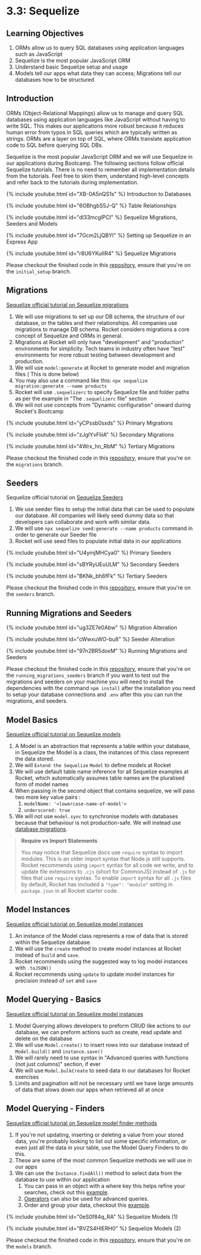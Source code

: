 # 3.3: Sequelize

## Learning Objectives

1. ORMs allow us to query SQL databases using application languages such as JavaScript
2. Sequelize is the most popular JavaScript ORM
3. Understand basic Sequelize setup and usage
4. Models tell our apps what data they can access; Migrations tell our databases how to be structured

## Introduction

ORMs (Object-Relational Mappings) allow us to manage and query SQL databases using application languages like JavaScript without having to write SQL. This makes our applications more robust because it reduces human error from typos in SQL queries which are typically written as strings. ORMs are a layer on top of SQL, where ORMs translate application code to SQL before querying SQL DBs.

Sequelize is the most popular JavaScript ORM and we will use Sequelize in our applications during Bootcamp. The following sections follow official Sequelize tutorials. There is no need to remember all implementation details from the tutorials. Feel free to skim them, understand high-level concepts and refer back to the tutorials during implementation.



{% include youtube.html id="XB-0A5nQS1s" %}
Introduction to Databases&#x20;


{% include youtube.html id="6OBhgbS5J-Q" %}
Table Relationships


{% include youtube.html id="dl33mcglPCI" %}
Sequelize Migrations, Seeders and Models


{% include youtube.html id="7Gcm2LjQBYI" %}
Setting up Sequelize in an Express App


{% include youtube.html id="r8U6YKuIIR4" %}
Sequelize Migrations


Please checkout the finished code in this <a href="https://github.com/rocketacademy/m3\_sequelize\_repo/tree/initial\_setup" target="_blank">repository</a>, ensure that you're on the `initial_setup` branch.

## Migrations

<a href="https://sequelize.org/docs/v6/other-topics/migrations/" target="_blank">Sequelize official tutorial on Sequelize migrations</a>

1. We will use migrations to set up our DB schema, the structure of our database, or the tables and their relationships. All companies use migrations to manage DB schema. Rocket considers migrations a core concept of Sequelize and ORMs in general.
2. Migrations at Rocket will only have "development" and "production" environments for simplicity. Tech teams in industry often have "test" environments for more robust testing between development and production.
3. We will use `model:generate` at Rocket to generate model and migration files ( This is done below)
4. You may also use  a command like this: `npx sequelize migration:generate --name products`
5. Rocket will use `.sequelizerc` to specify Sequelize file and folder paths as per the example in "The `.sequelizerc` file" section
6. We will not use concepts from "Dynamic configuration" onward during Rocket's Bootcamp

{% include youtube.html id="yCPssb0sxds" %}
Primary Migrations


{% include youtube.html id="zJglYvFliiA" %}
Secondary Migrations


{% include youtube.html id="4Wrx_hn_RbM" %}
Tertiary Migrations


Please checkout the finished code in this <a href="https://github.com/rocketacademy/m3\_sequelize\_repo/tree/migrations" target="_blank">repository</a>, ensure that you're on the `migrations` branch.



## Seeders

Sequelize official tutorial on <a href="https://sequelize.org/docs/v6/other-topics/migrations/#creating-the-first-seed" target="_blank">Sequelize Seeders</a>


1. We use seeder files to setup the initial data that can be used to populate our database. All companies will likely seed dummy data so that developers can collaborate and work with similar data.
2. We will use  `npx sequelize seed:generate --name products` command in order to generate our Seeder file
3. Rocket will use seed files to populate initial data in our applications



{% include youtube.html id="U4ymjMHCya0" %}
Primary Seeders


{% include youtube.html id="sBYRyUEuULM" %}
Secondary Seeders


{% include youtube.html id="BKNk_bh6fFk" %}
Tertiary Seeders


Please checkout the finished code in this <a href="https://github.com/rocketacademy/m3\_sequelize\_repo/tree/seeders" target="_blank">repository</a>, ensure that you're on the `seeders` branch.

## Running Migrations and Seeders

{% include youtube.html id="ug3ZE7e0Abw" %}
Migration Alteration


{% include youtube.html id="cWwxuWO-bu8" %}
Seeder Alteration


{% include youtube.html id="97n2BR5doxM" %}
Running Migrations and Seeders


Please checkout the finished code in this <a href="https://github.com/rocketacademy/m3\_sequelize\_repo/tree/running\_migrations\_seeders" target="_blank">repository</a>, ensure that you're on the `running_migrations_seeders` branch if you want to test out the migrations and seeders on your machine you will need to install the dependencies with the command `npm install` after the installation you need to setup your database connections and `.env` after this you can run the migrations, and seeders.



## Model Basics

<a href="https://sequelize.org/docs/v6/core-concepts/model-basics/" target="_blank">Sequelize official tutorial on Sequelize models</a>

1. A Model is an abstraction that represents a table within your database,  in Sequelize the Model is a class, the instances of this class represent the data stored.&#x20;
2. We will `Extend the Sequelize` `Model` to define models at Rocket
3. We will use default table name inference for all Sequelize examples at Rocket, which automatically assumes table names are the pluralised form of model names
4. When passing in the second object that contains sequelize, we will pass two more key value pairs :&#x20;
   1. `modelName: '<lowercase-name-of-model'>`
   2. `underscored: true`
5. We will not use `model.sync` to synchronise models with databases because that behaviour is not production-safe. We will instead use <a href="https://sequelize.org/docs/v6/core-concepts/model-basics/#synchronization-in-production" target="_blank">database migrations</a>.

>**Require vs Import Statements**
>
>You may notice that Sequelize docs use `require` syntax to import modules. This is an older import syntax that Node.js still supports. Rocket recommends using `import` syntax for all code we write, and to update file extensions to `.cjs` (short for CommonJS) instead of `.js` for files that use `require` syntax. To enable `import` syntax for all `.js` files by default, Rocket has included a `"type": "module"` setting in `package.json` in all Rocket starter code.

## Model Instances

<a href="https://sequelize.org/docs/v6/core-concepts/model-instances/" target="_blank">Sequelize official tutorial on Sequelize model instances</a>

1. An instance of the Model class represents a row of data that is stored within the Sequelize database.
2. We will use the `create` method to create model instances at Rocket instead of `build` and `save`.
3. Rocket recommends using the suggested way to log model instances with `.toJSON()`
4. Rocket recommends using `update` to update model instances for precision instead of `set` and `save`

## Model Querying - Basics

<a href="https://sequelize.org/docs/v6/core-concepts/model-querying-basics/" target="_blank">Sequelize official tutorial on Sequelize model instances</a>

1. Model Querying allows developers to preform CRUD like actions to our database, we can preform actions such as create, read update and delete on the database
2. We will use `Model.create()` to insert rows into our database instead of `Model.build()` and `instance.save()`
3. We will rarely need to use syntax in "Advanced queries with functions (not just columns)" section, if ever
4. We will use `Model.bulkCreate` to seed data in our databases for Rocket exercises
5. Limits and pagination will not be necessary until we have large amounts of data that slows down our apps when retrieved all at once

## Model Querying - Finders

<a href="https://sequelize.org/docs/v6/core-concepts/model-querying-finders/" target="_blank">Sequelize official tutorial on Sequelize model finder methods</a>

1. If you're not updating, inserting or deleting a value from your stored data, you're probably looking to list out some specific information, or even just all the data in your table, use the Model Query Finders to do this.&#x20;
2. These are some of the most common Sequelize methods we will use in our apps
3. We can use the `Instance.findAll()` method to select data from the database to use within our application
   1. You can pass in an object with a where key this helps refine your searches, check out this <a href="https://sequelize.org/docs/v6/core-concepts/model-querying-basics/#the-basics" target="_blank">example</a>.
   2. <a href="https://sequelize.org/docs/v6/core-concepts/model-querying-basics/#operators" target="_blank">Operators</a> can also be used for advanced queries.
   3. Order and group your data, checkout this <a href="https://sequelize.org/docs/v6/core-concepts/model-querying-basics/#ordering-and-grouping" target="_blank">example</a>.



{% include youtube.html id="0eS0f84q_RA" %}
Sequelize Models (1)



{% include youtube.html id="BVZS4HIERH0" %}
Sequelize Models (2)

Please checkout the finished code in this <a href="https://github.com/rocketacademy/m3\_sequelize\_repo/tree/models" target="_blank">repository</a>, ensure that you're on the `models` branch.

